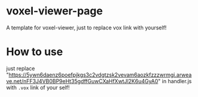 # voxel-viewer-page
A template for voxel-viewer, just to replace vox link with yourself!


# How to use

just replace "https://5ywn6daenz6poefpjkgs3c2vdgtzsk2vevam6aozkfzzzwrmgi.arweave.net/nFF3J4VB0BP9eHt35gdffGuwCXaHfXwtJl2K6u4GyA0" in handler.js with `.vox` link of your self!
